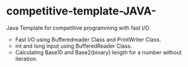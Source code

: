 # competitive-template-JAVA-
Java Template for competitive programming with fast I/O
<ul type="circle">
  <li>Fast I/O using Bufferedreader Class and PrintWriter Class.
   <li> int and long input using BufferedReader Class.
   <li> Calculating Base10 and Base2(binary) length for a number without iteration.
</ul>
